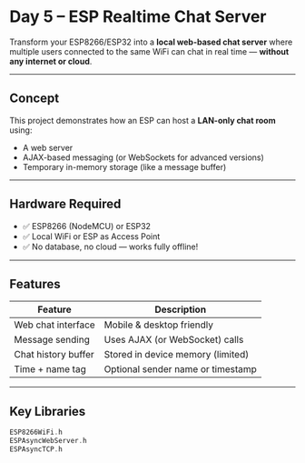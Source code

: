 #  Day 5 – ESP Realtime Chat Server

Transform your ESP8266/ESP32 into a **local web-based chat server** where multiple users connected to the same WiFi can chat in real time — **without any internet or cloud**.

---

##  Concept

This project demonstrates how an ESP can host a **LAN-only chat room** using:
- A web server
- AJAX-based messaging (or WebSockets for advanced versions)
- Temporary in-memory storage (like a message buffer)

---

##  Hardware Required

- ✅ ESP8266 (NodeMCU) or ESP32
- ✅ Local WiFi or ESP as Access Point
- ✅ No database, no cloud — works fully offline!

---

##  Features

| Feature              | Description                          |
|----------------------|--------------------------------------|
| Web chat interface   | Mobile & desktop friendly             |
| Message sending      | Uses AJAX (or WebSocket) calls       |
| Chat history buffer  | Stored in device memory (limited)    |
| Time + name tag      | Optional sender name or timestamp     |


---

##  Key Libraries

```cpp
ESP8266WiFi.h
ESPAsyncWebServer.h
ESPAsyncTCP.h
```
